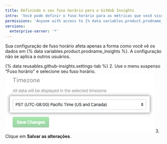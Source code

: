 ```yaml
---
title: Definindo o seu fuso horário para o GitHub Insights
intro: 'Você pode definir o fuso horário para as métricas que você visualizar em {% data variables.product.prodname_insights %}.'
permissions: 'Anyone with access to {% data variables.product.prodname_insights %} can set their own timezone.'
versions:
  enterprise-server: '*'
---
```


Sua configuração de fuso horário afeta apenas a forma como você vê os dados em {% data variables.product.prodname_insights %}. A configuração não se aplica a outros usuários.

{% data reusables.github-insights.settings-tab %}
2. Use o menu suspenso "Fuso horário" e selecione seu fuso horário. ![Menu suspenso de Fuso Horário](/assets/images/help/insights/timezone-drop-down.png)
3. Clique em **Salvar as alterações**.
